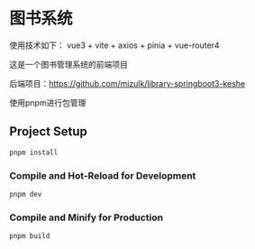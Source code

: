 # 图书系统

使用技术如下：
vue3 + vite + axios + pinia + vue-router4

这是一个图书管理系统的前端项目

后端项目：https://github.com/mizulk/library-springboot3-keshe

使用pnpm进行包管理

## Project Setup

```sh
pnpm install
```

### Compile and Hot-Reload for Development

```sh
pnpm dev
```

### Compile and Minify for Production

```sh
pnpm build
```
